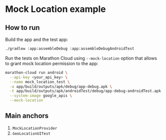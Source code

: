# Mock Location example

## How to run

Build the app and the test app:
```bash
./gradlew :app:assembleDebug :app:assembleDebugAndroidTest
```

Run the tests on Marathon Cloud using `--mock-location` option that allows to grant mock location permission to the app:
```bash
marathon-cloud run android \
  --api-key <your_api_key> \
  --name mock_location_test \
  -a app/build/outputs/apk/debug/app-debug.apk \
  -t app/build/outputs/apk/androidTest/debug/app-debug-androidTest.apk \
  --system-image google_apis \
  --mock-location
```

## Main anchors

1. `MockLocationProvider`
2. `GeoLocationUITest`